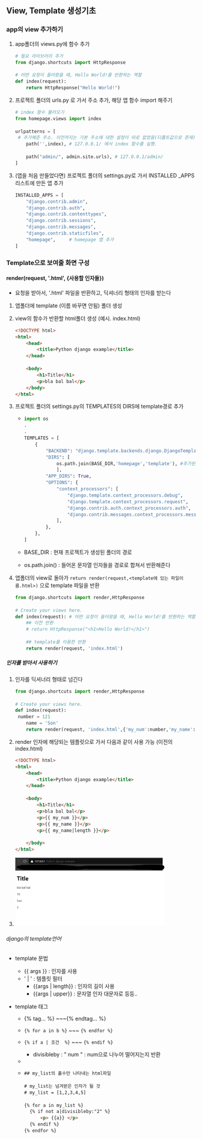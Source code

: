 ## View, Template 생성기초



### app의 view 추가하기

1. app폴더의 views.py에 함수 추가

   ```python
   # 필요 라이브러리 추가
   from django.shortcuts import HttpResponse
   
   # 어떤 요청이 들어왔을 때, Hello World!를 반환하는 역할
   def index(request): 
       return HttpResponse("Hello World!")
   ```

2. 프로젝트 폴더의 urls.py 로 가서 주소 추가, 해당 앱 함수 import 해주기

   ```python
   # index 함수 불러오기
   from homepage.views import index
   
   urlpatterns = [
   	# 추가해준 주소. 이전까지는 기본 주소에 대한 설정이 따로 없었음(디폴트값으로 존재)
       path('',index), # 127.0.0.1/ 에서 index 함수를 실행.
       
       path("admin/", admin.site.urls), # 127.0.0.1/admin/
   ]
   ```

3. (앱을 처음 만들었다면) 프로젝트 폴더의 settings.py로 가서 INSTALLED _APPS 리스트에 만든 앱 추가

   ```python
   INSTALLED_APPS = [
       "django.contrib.admin",
       "django.contrib.auth",
       "django.contrib.contenttypes",
       "django.contrib.sessions",
       "django.contrib.messages",
       "django.contrib.staticfiles",
       "homepage",     # homepage 앱 추가
   ]
   ```





### Template으로 보여줄 화면 구성



#### render(request, '.html', {사용할 인자들})

- 요청을 받아서, '.html' 파일을 반환하고, 딕셔너리 형태의 인자를 받는다

1. 앱폴더에 template (이름 바꾸면 안됨) 폴더 생성

2. view의 함수가 반환할 html폴더 생성 (예시. index.html)

   ```html
   <!DOCTYPE html>
   <html>
       <head>
           <title>Python django example</title>
       </head>
   
       <body>
           <h1>Title</h1>
           <p>bla bal bal</p>
       </body>
   </html>
   ```

   

3. 프로젝트 폴더의 settings.py의 TEMPLATES의 DIRS에 template경로 추가

   - ```python
     import os
     .
     .
     TEMPLATES = [
         {
             "BACKEND": "django.template.backends.django.DjangoTemplates",
             "DIRS": [
                 os.path.join(BASE_DIR,'homepage','template'), #추가된 부분
                 ],
             "APP_DIRS": True,
             "OPTIONS": {
                 "context_processors": [
                     "django.template.context_processors.debug",
                     "django.template.context_processors.request",
                     "django.contrib.auth.context_processors.auth",
                     "django.contrib.messages.context_processors.messages",
                 ],
             },
         },
     ]
     ```

   - BASE_DIR : 현재 프로젝트가 생성된 폴더의 경로

   - os.path.join() : 들어온 문자열 인자들을 경로로 합쳐서 반환해준다

4. 앱폴더의 view로 돌아가 `return render(request,<template에 있는 파일이름.html>)` 으로 template 파일을 반환

   ```python
   from django.shortcuts import render,HttpResponse
   
   # Create your views here.
   def index(request): # 어떤 요청이 들어왔을 때, Hello World!를 반환하는 역할
       ## 이전 반환
       # return HttpResponse("<h1>Hello World!</h1>")
       
       ## template를 이용한 반환
       return render(request, 'index.html')
   ```

   

##### 인자를 받아서 사용하기

1. 인자를 딕셔너리 형태로 넘긴다

   ```python
   from django.shortcuts import render,HttpResponse
   
   # Create your views here.
   def index(request):
   	number = 121
       name = 'Son'
       return render(request, 'index.html',{'my_num':number,'my_name':name} )
   ```

   

2. render 인자에 해당되는 템플릿으로 가서 다음과 같이 사용 가능 (이전의 index.html)

   ```html
   <!DOCTYPE html>
   <html>
       <head>
           <title>Python django example</title>
       </head>
   
       <body>
           <h1>Title</h1>
           <p>bla bal bal</p>
           <p>{{ my_num }}</p>
           <p>{{ my_name }}</p>
           <p>{{ my_name|length }}</p>
   
       </body>
   </html>
   ```

3. <img src="https://raw.githubusercontent.com/SonJinHYo/image_repo/main/image_server/image-20221018120257041.png" alt="image-20221018120257041" style="zoom:50%;" />



###### django의 template언어

- template 문법

  - {{ args }} : 인자를 사용
  - ' | ' : 템플릿 필터
    - {{args | length}} : 인자의 길이 사용
    - {{args | upper}} : 문자열 인자 대문자로 등등..

- template 태그 

  - {% tag... %} ~~~{% endtag... %}

  - `{% for a in b %}` ~~~ `{% endfor %}`

  - `{% if a | 조건  %}` ~~~ `{% endif %}`

    - divisibleby : " num " : num으로 나누어 떨어지는지 반환

  - 

    - ```html
      ## my_list의 홀수만 나타내는 html파일
      
      # my_list는 넘겨받은 인자가 될 것
      # my_list = [1,2,3,4,5]
      
      {% for a in my_list %}
      	{% if not a|divisibleby:"2" %}
      	    <p> {{a}} </p>
      	{% endif %}
      {% endfor %}
      ```



